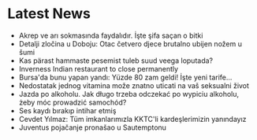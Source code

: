 # Latest News
-  Akrep ve arı sokmasında faydalıdır. İşte şifa saçan o bitki
-  Detalji zločina u Doboju: Otac četvero djece brutalno ubijen nožem u šumi
-  Kas pärast hammaste pesemist tuleb suud veega loputada?
-  Inverness Indian restaurant to close permanently
-  Bursa'da bunu yapan yandı: Yüzde 80 zam geldi! İşte yeni tarife...
-  Nedostatak jednog vitamina može znatno uticati na vaš seksualni život
-  Jazda po alkoholu. Jak długo trzeba odczekać po wypiciu alkoholu, żeby móc prowadzić samochód?
-  Ses kaydı bırakıp intihar etmiş
-  Cevdet Yılmaz: Tüm imkanlarımızla KKTC'li kardeşlerimizin yanındayız
-  Juventus pojačanje pronašao u Sautemptonu
